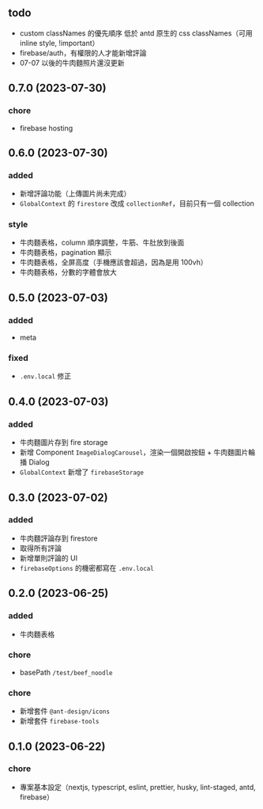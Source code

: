## todo

- custom classNames 的優先順序 低於 antd 原生的 css classNames（可用 inline style, !important）
- firebase/auth，有權限的人才能新增評論
- 07-07 以後的牛肉麵照片還沒更新

## 0.7.0 (2023-07-30)

### chore

- firebase hosting

## 0.6.0 (2023-07-30)

### added

- 新增評論功能（上傳圖片尚未完成）
- `GlobalContext` 的 `firestore` 改成 `collectionRef`，目前只有一個 collection

### style

- 牛肉麵表格，column 順序調整，牛筋、牛肚放到後面
- 牛肉麵表格，pagination 顯示
- 牛肉麵表格，全屏高度（手機應該會超過，因為是用 100vh）
- 牛肉麵表格，分數的字體會放大

## 0.5.0 (2023-07-03)

### added

- meta

### fixed

- `.env.local` 修正

## 0.4.0 (2023-07-03)

### added

- 牛肉麵圖片存到 fire storage
- 新增 Component `ImageDialogCarousel`，渲染一個開啟按鈕 + 牛肉麵圖片輪播 Dialog
- `GlobalContext` 新增了 `firebaseStorage`

## 0.3.0 (2023-07-02)

### added

- 牛肉麵評論存到 firestore
- 取得所有評論
- 新增單則評論的 UI
- `firebaseOptions` 的機密都寫在 `.env.local`

## 0.2.0 (2023-06-25)

### added

- 牛肉麵表格

### chore

- basePath `/test/beef_noodle`

### chore

- 新增套件 `@ant-design/icons`
- 新增套件 `firebase-tools`

## 0.1.0 (2023-06-22)

### chore

- 專案基本設定（nextjs, typescript, eslint, prettier, husky, lint-staged, antd, firebase）
